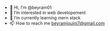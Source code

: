 - 👋 Hi, I’m @beyram01
- 👀 I’m interested in web developement
- 🌱 I’m currently learning mern stack
- 📫 How to reach me beyramjouini7@gmail.com

<!---
beyram01/beyram01 is a ✨ special ✨ repository because its `README.md` (this file) appears on your GitHub profile.
You can click the Preview link to take a look at your changes.
--->
